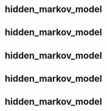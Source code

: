 # hidden_markov_model
# hidden_markov_model
# hidden_markov_model
# hidden_markov_model
# hidden_markov_model
